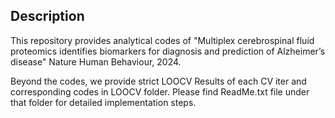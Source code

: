 

## Description   
This repository provides analytical codes of "Multiplex cerebrospinal fluid proteomics identifies biomarkers for diagnosis and prediction of Alzheimer’s disease" Nature Human Behaviour, 2024.

Beyond the codes, we provide strict LOOCV Results of each CV iter and corresponding codes in LOOCV folder. Please find ReadMe.txt file under that folder for detailed implementation steps.
